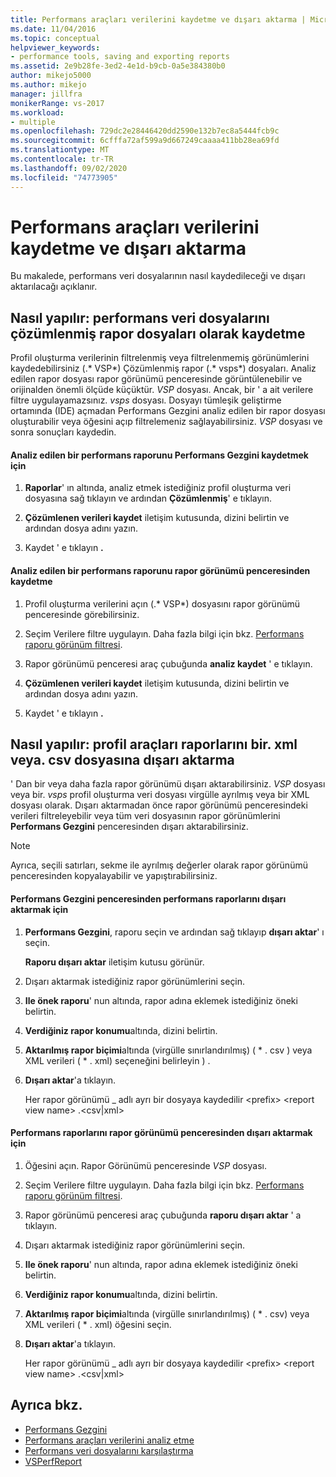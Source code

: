 ```yaml
---
title: Performans araçları verilerini kaydetme ve dışarı aktarma | Microsoft Docs
ms.date: 11/04/2016
ms.topic: conceptual
helpviewer_keywords:
- performance tools, saving and exporting reports
ms.assetid: 2e9b28fe-3ed2-4e1d-b9cb-0a5e384380b0
author: mikejo5000
ms.author: mikejo
manager: jillfra
monikerRange: vs-2017
ms.workload:
- multiple
ms.openlocfilehash: 729dc2e28446420dd2590e132b7ec8a5444fcb9c
ms.sourcegitcommit: 6cfffa72af599a9d667249caaaa411bb28ea69fd
ms.translationtype: MT
ms.contentlocale: tr-TR
ms.lasthandoff: 09/02/2020
ms.locfileid: "74773905"
---
```

# <a name="save-and-export-performance-tools-data"></a>Performans araçları verilerini kaydetme ve dışarı aktarma
Bu makalede, performans veri dosyalarının nasıl kaydedileceği ve dışarı aktarılacağı açıklanır.

## <a name="how-to-save-performance-data-files-as-analyzed-report-files"></a>Nasıl yapılır: performans veri dosyalarını çözümlenmiş rapor dosyaları olarak kaydetme
 Profil oluşturma verilerinin filtrelenmiş veya filtrelenmemiş görünümlerini kaydedebilirsiniz (.* VSP*) Çözümlenmiş rapor (.* vsps*) dosyaları. Analiz edilen rapor dosyası rapor görünümü penceresinde görüntülenebilir ve orijinalden önemli ölçüde küçüktür. *VSP* dosyası. Ancak, bir ' a ait verilere filtre uygulayamazsınız. *vsps* dosyası. Dosyayı tümleşik geliştirme ortamında (IDE) açmadan Performans Gezgini analiz edilen bir rapor dosyası oluşturabilir veya öğesini açıp filtrelemeniz sağlayabilirsiniz. *VSP* dosyası ve sonra sonuçları kaydedin.

#### <a name="to-save-an-analyzed-performance-report-from-the-performance-explorer"></a>Analiz edilen bir performans raporunu Performans Gezgini kaydetmek için

1. **Raporlar**' ın altında, analiz etmek istediğiniz profil oluşturma veri dosyasına sağ tıklayın ve ardından **Çözümlenmiş**' e tıklayın.

2. **Çözümlenen verileri kaydet** iletişim kutusunda, dizini belirtin ve ardından dosya adını yazın.

3. Kaydet ' e tıklayın **.**

#### <a name="to-save-an-analyzed-performance-report-from-the-report-view-window"></a>Analiz edilen bir performans raporunu rapor görünümü penceresinden kaydetme

1. Profil oluşturma verilerini açın (.* VSP*) dosyasını rapor görünümü penceresinde görebilirsiniz.

2. Seçim Verilere filtre uygulayın. Daha fazla bilgi için bkz. [Performans raporu görünüm filtresi](../profiling/performance-report-view-filter.md).

3. Rapor görünümü penceresi araç çubuğunda **analiz kaydet** ' e tıklayın.

4. **Çözümlenen verileri kaydet** iletişim kutusunda, dizini belirtin ve ardından dosya adını yazın.

5. Kaydet ' e tıklayın **.**

## <a name="how-to-export-profiling-tools-reports-to-an-xml-or-csv-file"></a>Nasıl yapılır: profil araçları raporlarını bir. xml veya. csv dosyasına dışarı aktarma
 ' Dan bir veya daha fazla rapor görünümü dışarı aktarabilirsiniz. *VSP* dosyası veya bir. *vsps* profil oluşturma veri dosyası virgülle ayrılmış veya bir XML dosyası olarak. Dışarı aktarmadan önce rapor görünümü penceresindeki verileri filtreleyebilir veya tüm veri dosyasının rapor görünümlerini **Performans Gezgini** penceresinden dışarı aktarabilirsiniz.

> [!NOTE]
> Ayrıca, seçili satırları, sekme ile ayrılmış değerler olarak rapor görünümü penceresinden kopyalayabilir ve yapıştırabilirsiniz.

#### <a name="to-export-performance-reports-from-the-performance-explorer-window"></a>Performans Gezgini penceresinden performans raporlarını dışarı aktarmak için

1. **Performans Gezgini**, raporu seçin ve ardından sağ tıklayıp **dışarı aktar**' ı seçin.

     **Raporu dışarı aktar** iletişim kutusu görünür.

2. Dışarı aktarmak istediğiniz rapor görünümlerini seçin.

3. **Ile önek raporu**' nun altında, rapor adına eklemek istediğiniz öneki belirtin.

4. **Verdiğiniz rapor konumu**altında, dizini belirtin.

5. **Aktarılmış rapor biçimi**altında (virgülle sınırlandırılmış) ( \* . csv \) veya XML verileri ( \* . xml) seçeneğini belirleyin \) .

6. **Dışarı aktar**'a tıklayın.

     Her rapor görünümü _ adlı ayrı bir dosyaya kaydedilir \<prefix> \<report view name> .\<csv&#124;xml>

#### <a name="to-export-performance-reports-from-the-report-view-window"></a>Performans raporlarını rapor görünümü penceresinden dışarı aktarmak için

1. Öğesini açın. Rapor Görünümü penceresinde *VSP* dosyası.

2. Seçim Verilere filtre uygulayın. Daha fazla bilgi için bkz. [Performans raporu görünüm filtresi](../profiling/performance-report-view-filter.md).

3. Rapor görünümü penceresi araç çubuğunda **raporu dışarı aktar** ' a tıklayın.

4. Dışarı aktarmak istediğiniz rapor görünümlerini seçin.

5. **Ile önek raporu**' nun altında, rapor adına eklemek istediğiniz öneki belirtin.

6. **Verdiğiniz rapor konumu**altında, dizini belirtin.

7. **Aktarılmış rapor biçimi**altında (virgülle sınırlandırılmış) ( \* . csv) veya XML verileri ( \* . xml) öğesini seçin.

8. **Dışarı aktar**'a tıklayın.

     Her rapor görünümü _ adlı ayrı bir dosyaya kaydedilir \<prefix> \<report view name> .\<csv&#124;xml>

## <a name="see-also"></a>Ayrıca bkz.
- [Performans Gezgini](../profiling/performance-explorer.md)
- [Performans araçları verilerini analiz etme](../profiling/analyzing-performance-tools-data.md)
- [Performans veri dosyalarını karşılaştırma](../profiling/comparing-performance-data-files.md)
- [VSPerfReport](../profiling/vsperfreport.md)
